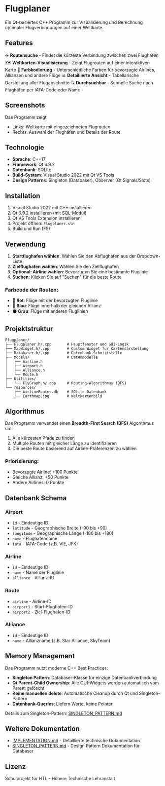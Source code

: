 # Flugplaner

Ein Qt-basiertes C++ Programm zur Visualisierung und Berechnung optimaler Flugverbindungen auf einer Weltkarte.

## Features

✈️ **Routensuche** - Findet die kürzeste Verbindung zwischen zwei Flughäfen
🗺️ **Weltkarten-Visualisierung** - Zeigt Flugrouten auf einer interaktiven Karte
🎨 **Farbkodierung** - Unterschiedliche Farben für bevorzugte Airlines, Allianzen und andere Flüge
📊 **Detaillierte Ansicht** - Tabellarische Darstellung aller Flugabschnitte
🔍 **Durchsuchbar** - Schnelle Suche nach Flughäfen per IATA-Code oder Name

## Screenshots

Das Programm zeigt:
- Links: Weltkarte mit eingezeichneten Flugrouten
- Rechts: Auswahl der Flughäfen und Details der Route

## Technologie

- **Sprache**: C++17
- **Framework**: Qt 6.9.2
- **Datenbank**: SQLite
- **Build-System**: Visual Studio 2022 mit Qt VS Tools
- **Design Patterns**: Singleton (Databaser), Observer (Qt Signals/Slots)

## Installation

1. Visual Studio 2022 mit C++ installieren
2. Qt 6.9.2 installieren (mit SQL-Modul)
3. Qt VS Tools Extension installieren
4. Projekt öffnen: `Flugplaner.sln`
5. Build und Run (F5)

## Verwendung

1. **Startflughafen wählen**: Wählen Sie den Abflughafen aus der Dropdown-Liste
2. **Zielflughafen wählen**: Wählen Sie den Zielflughafen
3. **Optional: Airline wählen**: Bevorzugen Sie eine bestimmte Fluglinie
4. **Suchen**: Klicken Sie auf "Suchen" für die beste Route

### Farbcode der Routen:
- 🔴 **Rot**: Flüge mit der bevorzugten Fluglinie
- 🔵 **Blau**: Flüge innerhalb der gleichen Allianz
- ⚫ **Grau**: Flüge mit anderen Fluglinien

## Projektstruktur

```
Flugplaner/
├── Flugplaner.h/.cpp       # Hauptfenster und GUI-Logik
├── MapWidget.h/.cpp        # Custom Widget für Kartendarstellung
├── Databaser.h/.cpp        # Datenbank-Schnittstelle
├── Models/                 # Datenmodelle
│   ├── Airline.h
│   ├── Airport.h
│   ├── Alliance.h
│   └── Route.h
├── Utilities/
│   └── FlyGraph.h/.cpp     # Routing-Algorithmus (BFS)
└── resources/
    ├── AirlineRoutes.db    # SQLite Datenbank
    └── Earthmap.jpg        # Weltkartenbild
```

## Algorithmus

Das Programm verwendet einen **Breadth-First Search (BFS)** Algorithmus um:
1. Alle kürzesten Pfade zu finden
2. Multiple Routen mit gleicher Länge zu identifizieren
3. Die beste Route basierend auf Airline-Präferenzen zu wählen

### Priorisierung:
- Bevorzugte Airline: +100 Punkte
- Gleiche Allianz: +50 Punkte
- Andere Airlines: 0 Punkte

## Datenbank Schema

### Airport
- `id` - Eindeutige ID
- `latitude` - Geographische Breite (-90 bis +90)
- `longitude` - Geographische Länge (-180 bis +180)
- `name` - Flughafenname
- `iata` - IATA-Code (z.B. VIE, JFK)

### Airline
- `id` - Eindeutige ID
- `name` - Name der Fluglinie
- `alliance` - Allianz-ID

### Route
- `airline` - Airline-ID
- `airport1` - Start-Flughafen-ID
- `airport2` - Ziel-Flughafen-ID

### Alliance
- `id` - Eindeutige ID
- `name` - Allianzname (z.B. Star Alliance, SkyTeam)

## Memory Management

Das Programm nutzt moderne C++ Best Practices:
- **Singleton Pattern**: Databaser-Klasse für einzige Datenbankverbindung
- **Qt Parent-Child Ownership**: Alle GUI-Widgets werden automatisch vom Parent gelöscht
- **Keine manuellen delete**: Automatische Cleanup durch Qt und Singleton-Pattern
- **Datenbank-Queries**: Liefern Werte, keine Pointer

Details zum Singleton-Pattern: [SINGLETON_PATTERN.md](SINGLETON_PATTERN.md)

## Weitere Dokumentation

- [IMPLEMENTATION.md](IMPLEMENTATION.md) - Detaillierte technische Dokumentation
- [SINGLETON_PATTERN.md](SINGLETON_PATTERN.md) - Design Pattern Dokumentation für Databaser

## Lizenz

Schulprojekt für HTL - Höhere Technische Lehranstalt

